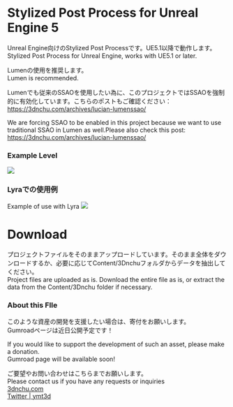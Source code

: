 # Stylized Post Process for Unreal Engine 5
Unreal Engine向けのStylized Post Processです。UE5.1以降で動作します。<br>
Stylized Post Process for Unreal Engine, works with UE5.1 or later.<br>

Lumenの使用を推奨します。<br>
Lumen is recommended.<br>

Lumenでも従来のSSAOを使用したい為に、このプロジェクトではSSAOを強制的に有効化しています。こちらのポストもご確認ください：https://3dnchu.com/archives/lucian-lumenssao/

We are forcing SSAO to be enabled in this project because we want to use traditional SSAO in Lumen as well.Please also check this post: https://3dnchu.com/archives/lucian-lumenssao/

### Example Level
[![](https://img.youtube.com/vi/G-_1xHfr3_E/0.jpg)](https://www.youtube.com/watch?v=G-_1xHfr3_E)

### Lyraでの使用例 
Example of use with Lyra
[![](https://img.youtube.com/vi/NJjwrQialp8&t=111s/0.jpg)](https://www.youtube.com/watch?v=NJjwrQialp8&t=111s)

# Download
プロジェクトファイルをそのままアップロードしています。そのまま全体をダウンロードするか、必要に応じてContent/3Dnchuフォルダからデータを抽出してください。<br>
Project files are uploaded as is. Download the entire file as is, or extract the data from the Content/3Dnchu folder if necessary.<br>

### About this FIle<br>
このような資産の開発を支援したい場合は、寄付をお願いします。<br>
Gumroadページは近日公開予定です！<br>

If you would like to support the development of such an asset, please make a donation.<br>
Gumroad page will be available soon!<br>

ご要望やお問い合わせはこちらまでお願いします。<br>
Please contact us if you have any requests or inquiries<br>
[3dnchu.com](https://3dnchu.com)<br>
[Twitter | ymt3d](https://twitter.com/ymt3d)<br>